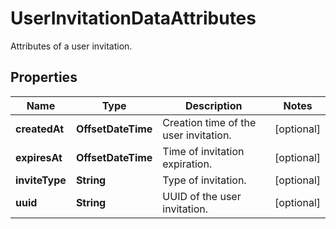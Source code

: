# UserInvitationDataAttributes

Attributes of a user invitation.

## Properties

| Name           | Type               | Description                           | Notes      |
| -------------- | ------------------ | ------------------------------------- | ---------- |
| **createdAt**  | **OffsetDateTime** | Creation time of the user invitation. | [optional] |
| **expiresAt**  | **OffsetDateTime** | Time of invitation expiration.        | [optional] |
| **inviteType** | **String**         | Type of invitation.                   | [optional] |
| **uuid**       | **String**         | UUID of the user invitation.          | [optional] |
